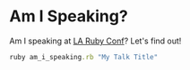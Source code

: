 # Am I Speaking?

Am I speaking at [LA Ruby Conf](http://larubyconf.com/proposals)? Let's find
out!

```ruby
ruby am_i_speaking.rb "My Talk Title"
```
